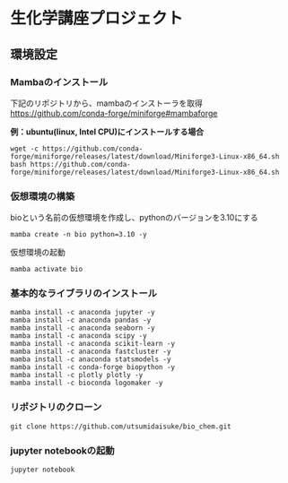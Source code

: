# 生化学講座プロジェクト

## 環境設定

### Mambaのインストール
下記のリポジトリから、mambaのインストーラを取得<br>
https://github.com/conda-forge/miniforge#mambaforge

**例：ubuntu(linux, Intel CPU)にインストールする場合**<br>
```
wget -c https://github.com/conda-forge/miniforge/releases/latest/download/Miniforge3-Linux-x86_64.sh
bash https://github.com/conda-forge/miniforge/releases/latest/download/Miniforge3-Linux-x86_64.sh
```

### 仮想環境の構築
bioという名前の仮想環境を作成し、pythonのバージョンを3.10にする
```
mamba create -n bio python=3.10 -y
```
仮想環境の起動
```
mamba activate bio
```

### 基本的なライブラリのインストール
```
mamba install -c anaconda jupyter -y
mamba install -c anaconda pandas -y
mamba install -c anaconda seaborn -y
mamba install -c anaconda scipy -y
mamba install -c anaconda scikit-learn -y
mamba install -c anaconda fastcluster -y
mamba install -c anaconda statsmodels -y
mamba install -c conda-forge biopython -y
mamba install -c plotly plotly -y
mamba install -c bioconda logomaker -y

```

### リポジトリのクローン
```
git clone https://github.com/utsumidaisuke/bio_chem.git
```

### jupyter notebookの起動
```
jupyter notebook
```
